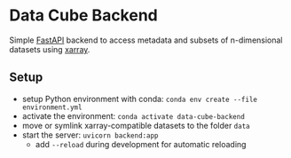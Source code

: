 # Data Cube Backend

Simple [FastAPI](https://fastapi.tiangolo.com/) backend to access metadata and subsets of n-dimensional datasets using [xarray](https://docs.xarray.dev/en/stable/).

## Setup

- setup Python environment with conda: `conda env create --file environment.yml`
- activate the environment: `conda activate data-cube-backend`
- move or symlink xarray-compatible datasets to the folder `data`
- start the server: `uvicorn backend:app`
  - add `--reload` during development for automatic reloading
